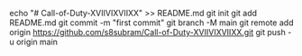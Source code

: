 echo "# Call-of-Duty-XVIIVIXVIIXX" >> README.md
git init
git add README.md
git commit -m "first commit"
git branch -M main
git remote add origin https://github.com/s8subram/Call-of-Duty-XVIIVIXVIIXX.git
git push -u origin main
